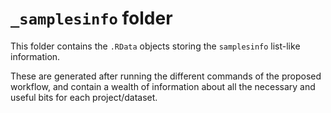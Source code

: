 # `_samplesinfo` folder

This folder contains the `.RData` objects storing the `samplesinfo` list-like information.

These are generated after running the different commands of the proposed workflow, and contain a wealth of information about all the necessary and useful bits for each project/dataset.

